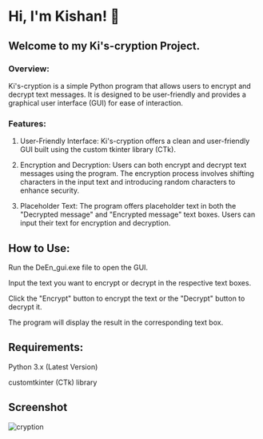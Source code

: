 
# Hi, I'm Kishan! 👋


## Welcome to my Ki's-cryption Project.  

### Overview:

Ki's-cryption is a simple Python program that allows users to encrypt and decrypt text messages. It is designed to be user-friendly and provides a graphical user interface (GUI) for ease of interaction.

### Features:

1. User-Friendly Interface: Ki's-cryption offers a clean and user-friendly GUI built using the custom tkinter library (CTk).

2. Encryption and Decryption: Users can both encrypt and decrypt text messages using the program. The encryption process involves shifting characters in the input text and introducing random characters to enhance security.

3. Placeholder Text: The program offers placeholder text in both the "Decrypted message" and "Encrypted message" text boxes. Users can input their text for encryption and decryption.

## How to Use:

Run the DeEn_gui.exe file to open the GUI.

Input the text you want to encrypt or decrypt in the respective text boxes.

Click the "Encrypt" button to encrypt the text or the "Decrypt" button to decrypt it.

The program will display the result in the corresponding text box.

## Requirements:

Python 3.x (Latest Version)

customtkinter (CTk) library

## Screenshot
![cryption](https://github.com/Imemyslf/DeEn.code/assets/112005565/79e127de-0ba7-4813-82f9-3dd9187c6189)



